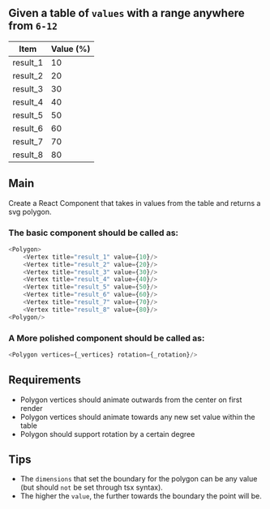 ## Given a table of `values` with a range anywhere from `6-12`

| Item | Value (%)               |
| -------- | ------------------------ |
| result_1 |         10          |
| result_2 |         20          |
| result_3 |         30          |
| result_4 |         40          |
| result_5 |         50          |
| result_6 |         60          |
| result_7 |         70          |
| result_8 |         80          |

## Main
Create a React Component that takes in values from the table and returns a svg polygon.

### The basic component should be called as:
```js
<Polygon>
    <Vertex title="result_1" value={10}/>
    <Vertex title="result_2" value={20}/>
    <Vertex title="result_3" value={30}/>
    <Vertex title="result_4" value={40}/>
    <Vertex title="result_5" value={50}/>
    <Vertex title="result_6" value={60}/>
    <Vertex title="result_7" value={70}/>
    <Vertex title="result_8" value={80}/>
<Polygon/>
```
### A More polished component should be called as:
```js
<Polygon vertices={_vertices} rotation={_rotation}/>
```

## Requirements 
- Polygon vertices should animate outwards from the center on first render
- Polygon vertices should animate towards any new set value within the table
- Polygon should support rotation by a certain degree 

## Tips
- The `dimensions` that set the boundary for the polygon can be any value (but should `not` be set through tsx syntax).
- The higher the `value`, the further towards the boundary the point will be.





